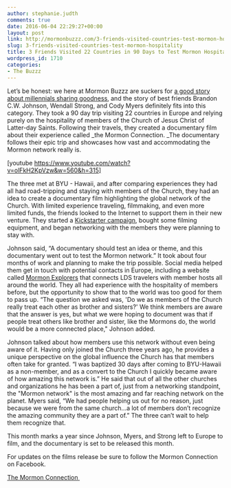 ```yaml
---
author: stephanie.judth
comments: true
date: 2016-06-04 22:29:27+00:00
layout: post
link: http://mormonbuzzz.com/3-friends-visited-countries-test-mormon-hospitality/
slug: 3-friends-visited-countries-test-mormon-hospitality
title: 3 Friends Visited 22 Countries in 90 Days to Test Mormon Hospitality
wordpress_id: 1710
categories:
- The Buzzz
---
```


Let’s be honest: we here at Mormon Buzzz are suckers for [a good story about millennials sharing goodness](http://mormonbuzzz.com/missionary-used-spray-paint-spread-gospel/), and the story of best friends Brandon C.W. Johnson, Wendall Strong, and Cody Myers definitely fits into this category. They took a 90 day trip visiting 22 countries in Europe and relying purely on the hospitality of members of the Church of Jesus Christ of Latter-day Saints. Following their travels, they created a documentary film about their experience called _the Mormon Connection. _The documentary follows their epic trip and showcases how vast and accommodating the Mormon network really is. 

[youtube https://www.youtube.com/watch?v=olFkH2KpVzw&w=560&h=315]

The three met at BYU - Hawaii, and after comparing experiences they had all had road-tripping and staying with members of the Church, they had an idea to create a documentary film highlighting the global network of the Church. With limited experience traveling, filmmaking, and even more limited funds, the friends looked to the Internet to support them in their new venture. They started a [Kickstarter campaign](https://www.kickstarter.com/projects/786096928/the-mormon-connection), bought some filming equipment, and began networking with the members they were planning to stay with.

Johnson said, “A documentary should test an idea or theme, and this documentary went out to test the Mormon network.” It took about four months of work and planning to make the trip possible. Social media helped them get in touch with potential contacts in Europe, including a website called [Mormon Explorers](http://mormonexplorer.com/) that connects LDS travelers with member hosts all around the world. They all had experience with the hospitality of members before, but the opportunity to show that to the world was too good for them to pass up. “The question we asked was, 'Do we as members of the Church really treat each other as brother and sisters?' We think members are aware that the answer is yes, but what we were hoping to document was that if people treat others like brother and sister, like the Mormons do, the world would be a more connected place," Johnson added. 

Johnson talked about how members use this network without even being aware of it. Having only joined the Church three years ago, he provides a unique perspective on the global influence the Church has that members often take for granted. “I was baptized 30 days after coming to BYU-Hawaii as a non-member, and as a convert to the Church I quickly became aware of how amazing this network is.” He said that out of all the other churches and organizations he has been a part of, just from a networking standpoint, the "Mormon network" is the most amazing and far reaching network on the planet. Myers said, “We had people helping us out for no reason, just because we were from the same church...a lot of members don’t recognize the amazing community they are a part of.” The three can’t wait to help them recognize that.  

This month marks a year since Johnson, Myers, and Strong left to Europe to film, and the documentary is set to be released this month. 

For updates on the films release be sure to follow the Mormon Connection on Facebook. 

[The Mormon Connection ](https://www.facebook.com/The-Mormon-Connection-1555795691342196/?fref=ts)



